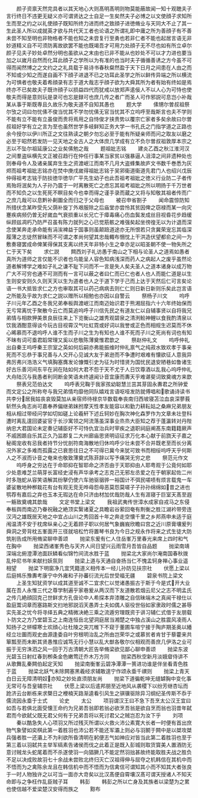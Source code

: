 <!-- { "loadSidebar": true } -->
　　颜子资禀天然完具者以其天地心大则髙明髙明则物莫能蔽故闻一知十观聴夫子言行终日不违更无疑义亦可谓贤达之士自足一生矣然夫子必博之以文使顔子求知所生而至之约之以礼使顔子既知所终力进而终之致顔子进徳脩业与天同大不止了其一生此圣人所以成就英才欲与共代天工者也论语之所谓礼即中庸之所为善顔子有不善未尝不知至明也非物格者不能也知之未尝复行至勇也若非仁者不能也起居言语无非妙道精义自不可须防离故欲罢不能也既竭吾才可用力处顔子无不尽也如有所立卓尔颜子见夫子妙处卓然分明也虽欲从之末由也已非不能从也妙处不可以才力进也要当加之以嵗月自然而化耳此顔子之学所以为有准的也当时夫子循循善诱之方今虽不可得而闻然博之之文约之之礼具载于易诗书春秋粲然盈于天下日月之间患在人由之而不知或少知之而遂自画不下顔子进退不已之功耳此圣学之所以鲜传异端之所以横流为可惧者也敬夫着希顔录有志于道大哉志乎顔子欲为大舜其所为者有始有终如是焉终亦不已矣故夫子既许顔子以损益四代而犹戒以放郑声逺佞人不以人心为可恃也使敬夫而得是意则玩是录可也忘是録可也庶几传之者广而圣人可作邪説可息岂小补哉某从事于斯既専且久故乐为敬夫道不自知其愚也
　　题大学
　　傃甥尔曽叔祖祭尔攷之词曰勿忧傃不俊当忧其不学勿忧傃无官当忧其不立呜呼至哉斯言也夫不学则不能有立不能有立虽俊而贵将焉用之自恃俊才挟贵势以覆宗亡家者多矣余故曰尔曽叔祖好学有立之言为至也虽然世学多岐鲜知正务大学一书孔氏之门指学道之正路也余今授尔以伊川所正之文往熟读之朝夕勿忘必至于能有所疑亲师而问之取友以磨之必至于昭然若发防一见天地之全古人之大体庶几学成有立不负尔曽叔祖敦厚本宗之志以不坠尔祖延康公之业矣傃勉之哉
　　题祖妣志铭
　　建炎乙酉之秋江淮河汉之间羣盗纵横先文正被召趋行在仲任行事某当家贫以强暴逼人沮漳之间非遗种处也则奉母令人及诸亲属弃生生之资渡岷江而南不几月大盗蜂集故庐文书数千巻悉为灰烬而祖考祖妣志铭亦在焚中庚戌嵗得祖妣志铭于吴郛衞道衞道先君门人也绍兴戊辰仲得祖考志铭于防掞徳华徳华广平先生幼子也此吾祖考祖妣之徳义行业防二子者传焉殆将泯矣为人子孙乃震于一时离散死亡之虑忘其祖考祖妣之所以明扬于千万世者而不知负之以生死死不瞑目矣今也幸而得之谨手录而蔵之又将与知敬其祖者传而广之庶几哉可以息黔补劓圗全而归之于父母也
　　被召申省劄子
　　闻命震惊防知所措伏念某昨受先父荫补旋丁外艰服除之后庙堂亦尝怜其贫因俾之窃禄而某一向灾蹇疾病频仍曽无好嵗血气衰损重以长兄亡于瘴毒痛心伤血鬓发成丝目视昏花步趋缓纵顾兹凋朽乃防严召虽有陈力就列之心已觉筋骸之难强矣起坐徬徨无以为计退而深念使某奔走承命能有涓涘裨益于国事则虽颠踣道途亦无所恨若只贪冀荣宠忘其临深履薄之志徒然冒昧而不可谓之孝尚何望其忠哉輙布悃忱上干洪造伏望都俞之间一为敷奏寝罢成命俾某得保其支离以终天年非特小生之幸亦足以昭圣朝不使一物失所之仁于天下矣
　　求仁説
　　闗西刘子礼访愚于南山之下相与论圣人之道焉如愚者真所为道师之言仅能不识者也乌能呈人容色知病浅深而药人之病起人之废乎虽然论道者解博学之难如子礼之谦不耻下问而不一言是失人矣夫圣人之道本诸身以成万物广大不可穷也通不可测而有一言可以蔽之者曰仁而已仁也者人也人而能仁道是以生生则安安则久久则天天以生为道者也人之于道下学于己而上达于天然后仁可言矣论语一书大抵皆求仁之方也审取其可以药己病病去则仁仁则日新日新则乐矣此岂言语之所能及乎故为求仁之説以赠所以相勉也亦因以自警云
　　祭杨子川文
　　呜呼子川元年乙酉之冬我兄弟奉板舆渡岷江而南迈始识君于熊湘屈指六十六年终始保而无亏常离忧于聚散今云亡而莫追呜呼子川信先民之有道友仁以自辅事贤以自将我兄弟情与相款狎美景良辰往来上下览衡山之雄秀观碧泉之清洌鲙神鲤以食我酌清泉以饮我酒酣意得谈今玩古目视霄汉气吐虹霓或好词以我誉或正色而相规生迟莫而不休心晞慕而不退呜呼人谁不生而子川之生为有知也人谁不死而子川之死尚有词也有知不昧有词可埀君蹈常理又奚以悲敬陈薄奠惟君歆之
　　祭赵仲礼文
　　呜呼仲礼出自秦王呜呼秦王宗室之英如何后嗣亦弗能振维时仲礼禀气之纯菽水致欢孝于事亲死而不忘恭于事兄善与人交开心见诚大友于弟逊而不争遭时艰难有懐欲征人意我异弗厉弗兴浩浩义气填胸塞膺发论慷慨引史为征为时惜贤为国忧民退安陋巷如鲁诸生好古乐善河间东平在涧在陆如何大君不怨于天不尤于人日饮尊酒以乱我心呜呼仲礼大舟陆沉与我愚者利同断金笑语未终遽闻讣音宜康而夀天乎难谌斐词致奠魂方来歆
　　祭表兄范伯达文
　　呜呼表兄鞠于我家孩幼聪慧兰茁其芽固永夀君之所钟爱而文定公之所称夸与我兄弟情均靡他同队嬉戏言语呕哑发防就傅唱和歌诵诗读书共李分居我姑丧哀毁莫加从亲宿师待禄京华数载奉丧南归西坡寝苫泣血哀深蓼莪斩然头角志尚可嘉奉养偏继弟妺拊摩天性孝友能容以和勤力耕耘姑之桑麻兄弟朋友相从相过带经问学如切如磋上论羲轩下述丘轲妙在胸次神化森罗作为文章未壮登科遭时离乱邅回婆娑官于长沙寓领之阿流落虽深事业烝烝大臣知之荐于蓬瀛转对丹陛纳忠大君国论未定奏记辅臣好不可恃仇宜治兵时宰疾之退职祠庭阐髙东南籍籍厥声不戚困踬自乐其正久乃监郡复二大州廊庙思贤明诏征求万化本心献于前旒天子嘉之秘阁宠收有忌我者持节分忧剖符南海散地归休呜呼少壮未尝不合并既老至而长分离况外家之多难而孤露之已衰思往日之不可得已冀今来犹可致书而相绥呜呼天乎何斯人之不淑而讣音之奄来也敬致薄奠式陈菲辞以写予痛哭无穷之悲
　　祭范元作文
　　呜呼身之穷达在于命耶抑在智耶命之济否由于天耶抑由人耶粤观于公竟何如耶少处患难芝兰萌芽长富经史浸有声华承考之志克己无邪左丞爱之在于朝家起佐二州时多虺蛇从容笑语解其纷拏仍使六车驰驱骃骅一裕国计不弭民嗟啧有烦言载鬼一车婆娑散地种栁栽花有台有观无竞无哗毋怨毋恶莫怨莫嗟子子孙孙绵绵如昔之进也鹗荐有嘉后之弃也玉本无瑕达在命只济由材加优哉防哉人生有涯寝于巨室天髙至遐一觞致奠魂其歆哉
　　文定书堂上梁文
　　我祖武夷传世漳水成家自戎马之东侵奉板舆而南迈乃眷祝融之絶顶实繄诸夏之具瞻岩谷萦回奄有荆衡之胜江湖衿带旁连汉沔之雄既居天地之中宜占山川之秀回首十年之奔走空懐千里之乡邦燕申未适于庭闱温清不安于枕席纵亲心之无着顾子职以何居气象巍峩欣瞻曰宫之近川原膏壤爰列舜洞之旁背枕五峯面开三径就培松竹将置琴书良为今日之规永作将来之式生徒大防筑削告成所用脩梁聊申善颂
　　抛梁东爰有仁人住岳峯万里春光来席上四时和气在胸中
　　抛梁西诸峯秀色与天齐人间日望兴云雨雪月吾皆自品题
　　抛梁南靖深端北俯澄潭池面跃鳞看似锦竹间流水胜于蓝
　　抛梁北大家尚尔淹南国春秋拨乱仲尼书年来献扫妖氛则
　　抛梁上道与天通自奋扬当仁不愧孟轲身禅心事业遥相望
　　抛梁下明窗净几宜凭籍道义相传本一经儿孙防见扶宗社
　　伏愿上梁以后庭帏乐豫夀考康宁中外雍和子孙蕃衍流光后世受福无疆
　　碧泉书院上梁文
　　上圣生知犹资学以成其道至诚不二宜求仁以觉诸愚振古于斯于今是式开大业属在吾人永惟三代之尊学制遍乎家巷爰从两汉而下友道散若烟云尼父之志不明孟氏之传几絶顔回克己世鲜求方孔伋论中人希探本弃漆雕之自信昧端木之真闻干禄仕以盈庭鬻词章而塞路斯文扫地邪説滔天愚弄士夫如偶人驱役世俗如家隶政时儒之甚辱实先圣之忧今将寻绎五典之精微决絶三乘之流遁穷理既资于讲习辅仁式借于友朋载卜防文之方乃堂碧玉之上南连恒岳北望洞庭居当湘楚之中独占溪山之胜震风凌雨人知扬子之帡幪寒士欢顔心壮杜陵之突兀帷下不窥于董圃车喧宁接于陶庐期圣奥以繙经立壮圗而观史由源逢委自叶穷根明治乱之所由岂荣华之或慕贫者肯甘于藜藿来共箪瓢至而未断其贤愚惟应诚笃无行小慧以乱大猷各敬尔仪相观而善庶几伊洛之业可振于无穷洙泗之风一回于万古清朝大匠告举脩梁欲见鄙心聊申善颂
　　抛梁东波光碧玉日射红春到栁条金色嫩莺迁乔木万方同
　　抛梁西秋空新月淡娥睂侍讲不从歌舞乱秦闗伯起定天知
　　抛梁南衡峯云碧净潭潭一篑进功谁是伴坐看青色胜于蓝
　　抛梁北妖气未除闗塞黑羲经求辅敢遑宁作颂永埀千禩则
　　抛梁上青天白日云无障清明奴亦知之妙处直须朋友尚
　　抛梁下道徧乾坤无缝罅胸中变化事无常可与吾皇辅宗社
　　伏愿上梁以后逺邦朋至近地风从袭稷下以纷芳继杏坛而跄济云台断栋来求槩日之楩楠天路渐逵看引风生之骐骥驱除异习纲纪圣传斯不忝于儒流因永埀于士式
　　论史
　　太公
　　项羽谓汉王曰不急下吾烹太公汉王宜曰如吾与若俱北面受懐王命约为兄弟吾翁即若翁必欲烹吾翁是欲自烹而翁也羽昔年弑君而今欲弑父既无君父何有于兄弟吾将以死讨君父之贼岂忍为汝下乎
　　刘项
　　秦以酷急失人心项羽又所过残灭所谓以火救火沛公素寛大长者一时便有首出庶物气象譬如奕棋此第一着胜羽也沛公若不能还军灞上则必与羽鬭于闗中是以桀攻桀兵强者胜一还灞上不为利欲所昏清明在躬便志气如神应对皆当此第二着胜羽也至于第三着以羽弑共主举军缟素告诸侯而伐之此着正是既入彭城则取货寳美人置酒防无意讨贼龙头蛇尾着而不杀遂使羽一向猖獗几不能定然羽拙甚故终能取胜夫战之胜负不足以决成败故羽七十余战未尝败北终归灭亡汉祖得伸与屈夺之机韩信在其机中而不悟而为之禽陈余龙且在韩信机中而不悟而为信禽信可谓知其小而不知其大者张良于一时人物独许之以可当一面亦大竒矣以比汉髙便自霄壤汉髙可谓天授诸人不知天命即与之争枉作乱臣贼子耳
　　韩彭
　　韩彭之所以亡身及其族者以梁楚为之累也使信越不爱梁楚汉安得而族之
　　黥布
